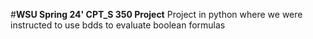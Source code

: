 #**WSU Spring 24' CPT_S 350 Project**
Project in python where we were instructed to use bdds to evaluate boolean formulas 
